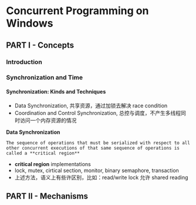 # Concurrent Programming on Windows

## PART I - Concepts

### Introduction

### Synchronization and Time

#### Synchronization: Kinds and Techniques

 * Data Synchronization, 共享资源，通过加锁去解决 race condition
 * Coordination and Control Synchronization, 总控与调度，不产生多线程同时访问一个内存资源的情况

**Data Synchronization**

```
The sequence of operations that must be serialized with respect to all other concurrent executions of that same sequence of operations is called a **critical region**
```

 * **critical region** implementations
 * lock, mutex, cirtical section, monitor, binary semaphore, transaction
 * 上述方法，语义上有些许区别，比如：read/write lock 允许 shared reading

## PART II - Mechanisms